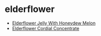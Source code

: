 # elderflower

 * [Elderflower Jelly With Honeydew Melon](index/e/elderflower-jelly-with-honeydew-melon-242296.json)
 * [Elderflower Cordial Concentrate](index/e/elderflower-cordial-concentrate.json)
